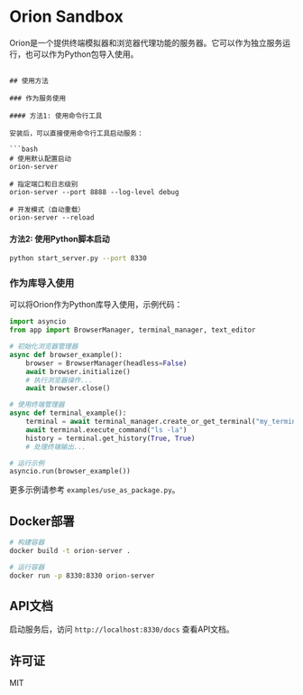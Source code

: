 # Orion Sandbox

Orion是一个提供终端模拟器和浏览器代理功能的服务器。它可以作为独立服务运行，也可以作为Python包导入使用。

```

## 使用方法

### 作为服务使用

#### 方法1: 使用命令行工具

安装后，可以直接使用命令行工具启动服务：

```bash
# 使用默认配置启动
orion-server

# 指定端口和日志级别
orion-server --port 8888 --log-level debug

# 开发模式（自动重载）
orion-server --reload
```

#### 方法2: 使用Python脚本启动

```bash
python start_server.py --port 8330
```

### 作为库导入使用

可以将Orion作为Python库导入使用，示例代码：

```python
import asyncio
from app import BrowserManager, terminal_manager, text_editor

# 初始化浏览器管理器
async def browser_example():
    browser = BrowserManager(headless=False)
    await browser.initialize()
    # 执行浏览器操作...
    await browser.close()

# 使用终端管理器
async def terminal_example():
    terminal = await terminal_manager.create_or_get_terminal("my_terminal")
    await terminal.execute_command("ls -la")
    history = terminal.get_history(True, True)
    # 处理终端输出...

# 运行示例
asyncio.run(browser_example())
```

更多示例请参考 `examples/use_as_package.py`。

## Docker部署

```bash
# 构建容器
docker build -t orion-server .

# 运行容器
docker run -p 8330:8330 orion-server
```

## API文档

启动服务后，访问 `http://localhost:8330/docs` 查看API文档。

## 许可证

MIT